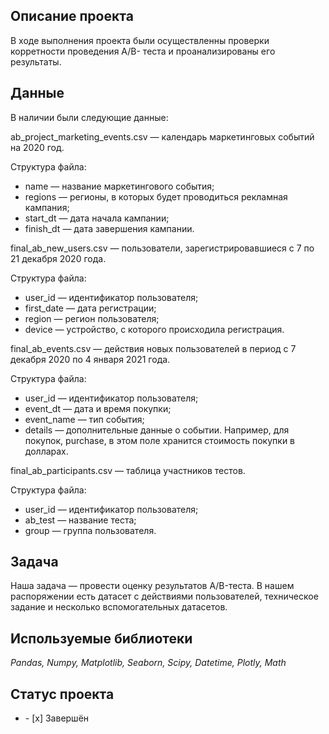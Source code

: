 ## Описание проекта
В ходе выполнения проекта были осуществленны проверки корретности проведения A/B- теста и проанализированы его результаты.


## Данные

В наличии были следующие данные:


ab_project_marketing_events.csv — календарь маркетинговых событий на 2020 год.

Структура файла:

- name — название маркетингового события;
- regions — регионы, в которых будет проводиться рекламная кампания;
- start_dt — дата начала кампании;
- finish_dt — дата завершения кампании.


final_ab_new_users.csv — пользователи, зарегистрировавшиеся с 7 по 21 декабря 2020 года.

Структура файла:

- user_id — идентификатор пользователя;
- first_date — дата регистрации;
- region — регион пользователя;
- device — устройство, с которого происходила регистрация.


final_ab_events.csv — действия новых пользователей в период с 7 декабря 2020 по 4 января 2021 года.

Структура файла:

- user_id — идентификатор пользователя;
- event_dt — дата и время покупки;
- event_name — тип события;
- details — дополнительные данные о событии. Например, для покупок, purchase, в этом поле хранится стоимость покупки в долларах.


final_ab_participants.csv — таблица участников тестов.

Структура файла:

- user_id — идентификатор пользователя;
- ab_test — название теста;
- group — группа пользователя.


## Задача


Наша задача — провести оценку результатов A/B-теста. В нашем распоряжении есть датасет с действиями пользователей, техническое задание и несколько вспомогательных датасетов.

## Используемые библиотеки
*Pandas, Numpy, Matplotlib, Seaborn, Scipy, Datetime, Plotly,  Math*
## Статус проекта
<ul><li>- [x] Завершён</li>
